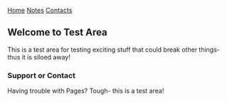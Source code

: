 [Home](https://dougjordan-techbox.github.io/ "Homepage")
[Notes](https://dougjordan-techbox.github.io/ "Notes page")
[Contacts](https://dougjordan-techbox.github.io/ "Contact page")


## Welcome to Test Area

This is a test area for testing exciting stuff that could break other things- thus it is siloed away! 


### Support or Contact

Having trouble with Pages? Tough- this is a test area! 
